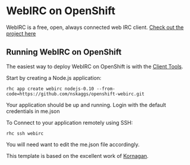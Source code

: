 WebIRC on OpenShift
=========================

WebIRC is a free, open, always connected web IRC client. [Check out the project here](https://github.com/pavben/WebIRC)

Running WebIRC on OpenShift
--------------------

The easiest way to deploy WebIRC on OpenShift is with the [Client Tools](https://developers.openshift.com/en/managing-client-tools.html).

Start by creating a Node.js application:

    rhc app create webirc nodejs-0.10 --from-code=https://github.com/nskaggs/openshift-webirc.git

Your application should be up and running. Login with the default credentials in me.json

To Connect to your application remotely using SSH:

    rhc ssh webirc

You will need want to edit the me.json file accordingly.


This template is based on the excellent work of [Kornagan](https://github.com/Kornagan/openshift-shoutirc).